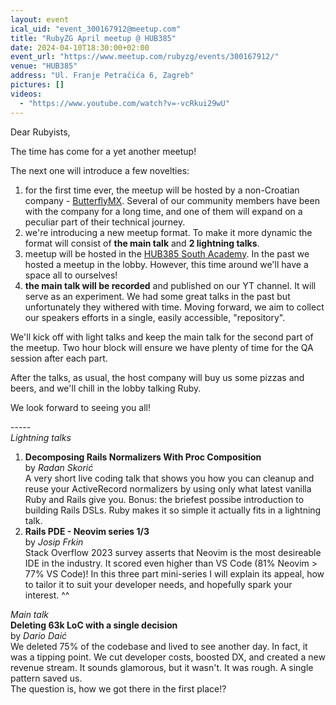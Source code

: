 ```yaml
---
layout: event
ical_uid: "event_300167912@meetup.com"
title: "RubyZG April meetup @ HUB385"
date: 2024-04-10T18:30:00+02:00
event_url: "https://www.meetup.com/rubyzg/events/300167912/"
venue: "HUB385"
address: "Ul. Franje Petračića 6, Zagreb"
pictures: []
videos:
  - "https://www.youtube.com/watch?v=-vcRkui29wU"
---
```


Dear Rubyists,
  
The time has come for a yet another meetup!
  
The next one will introduce a few novelties:
  
1. for the first time ever, the meetup will be hosted by a non-Croatian company - [ButterflyMX](https://butterflymx.com/). Several of our community members have been with the company for a long time, and one of them will expand on a peculiar part of their technical journey.  
2. we're introducing a new meetup format. To make it more dynamic the format will consist of **the main talk** and **2 lightning talks**.  
3. meetup will be hosted in the [HUB385 South Academy](https://hub385.com/en/event-space). In the past we hosted a meetup in the lobby. However, this time around we'll have a space all to ourselves!  
4. **the main talk will be recorded** and published on our YT channel. It will serve as an experiment. We had some great talks in the past but unfortunately they withered with time. Moving forward, we aim to collect our speakers efforts in a single, easily accessible, "repository".
  
We'll kick off with light talks and keep the main talk for the second part of the meetup. Two hour block will ensure we have plenty of time for the QA session after each part.
  
After the talks, as usual, the host company will buy us some pizzas and beers, and we'll chill in the lobby talking Ruby.
  
We look forward to seeing you all!
  
\-\-\-\-\-  
*Lightning talks*
  
1. **Decomposing Rails Normalizers With Proc Composition**  
by *Radan Skorić*  
A very short live coding talk that shows you how you can cleanup and reuse your ActiveRecord normalizers by using only what latest vanilla Ruby and Rails give you. Bonus: the briefest possibe introduction to building Rails DSLs. Ruby makes it so simple it actually fits in a lightning talk.  
2. **Rails PDE - Neovim series 1/3**  
by *Josip Frkin*  
Stack Overflow 2023 survey asserts that Neovim is the most desireable IDE in the industry. It scored even higher than VS Code (81% Neovim > 77% VS Code)! In this three part mini-series I will explain its appeal, how to tailor it to suit your developer needs, and hopefully spark your interest. ^^
  
*Main talk*  
**Deleting 63k LoC with a single decision**  
by *Dario Daić*  
We deleted 75% of the codebase and lived to see another day. In fact, it was a tipping point. We cut developer costs, boosted DX, and created a new revenue stream. It sounds glamorous, but it wasn't. It was rough. A single pattern saved us.  
The question is, how we got there in the first place!?
